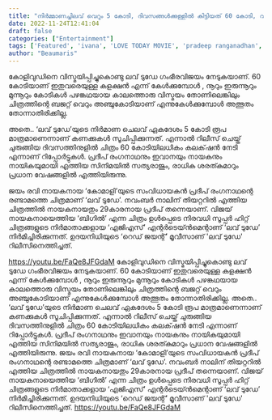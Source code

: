 ```yaml
---
title: "നിർമ്മാണച്ചിലവ് വെറും 5 കോടി, ദിവസങ്ങൾക്കുള്ളിൽ കിട്ടിയത് 60 കോടി, വിസ്മയമാകുന്നു 'ലവ് ടുഡേ'"
date: 2022-11-24T12:41:04
draft: false
categories: ["Entertainment"]
tags: ['Featured', 'ivana', 'LOVE TODAY MOVIE', 'pradeep ranganadhan', 'SATHYARAJ']
author: "Beaumaris"
---
```


കോളിവുഡിനെ വിസ്മയിപ്പിച്ചുകൊണ്ടു ലവ് ടുഡേ ഗംഭീരവിജയം നേടുകയാണ്. 60 കോടിയാണ് ഇതുവരെയുള്ള കളക്ഷൻ എന്ന് കേൾക്കുമ്പോൾ , നൂറും ഇരുന്നൂറും മുന്നൂറും കോടികൾ പഴങ്കഥയായ കാലത്തൊരു വിസ്മയം തോണിലെങ്കിലും ചിത്രത്തിന്റെ ബജറ്റ് വെറും അഞ്ചുകോടിയാണ് എന്നുകേൾക്കുമ്പോൾ അത്ഭുതം തോന്നാതിരിക്കില്ല.

അതെ.. ‘ലവ് ടുഡേ’യുടെ നിർമാണ ചെലവ് ഏകദേശം 5 കോടി രൂപ മാത്രമാണെന്നാണ് കണക്കുകൾ സൂചിപ്പിക്കുന്നത്. എന്നാൽ റിലീസ് ചെയ്ത് ചുരുങ്ങിയ ദിവസത്തിനുളിൽ ചിത്രം 60 കോടിയിലധികം കലക്‌ഷൻ നേടി എന്നാണ് റിപ്പോർട്ടുകൾ. പ്രദീപ് രംഗനാഥനും ഇവാനയും നായകനും നായികയുമായി എത്തിയ സിനിമയിൽ സത്യരാജും, രാധിക ശരത്കുമാറും പ്രധാന വേഷങ്ങളിൽ എത്തിയിരുന്നു.

ജയം രവി നായകനായ ‘കോമാളി’യുടെ സംവിധായകൻ പ്രദീപ് രംഗനാഥന്റെ രണ്ടാമത്തെ ചിത്രമാണ് ‘ലവ് ടുഡേ’. നവംബര്‍ നാലിന് തിയറ്ററിൽ എത്തിയ ചിത്രത്തിൽ നായകനായതും 29കാരനായ പ്രദീപ് തന്നെയാണ്. വിജയ് നായകനായെത്തിയ ‘ബിഗിൽ’ എന്ന ചിത്രം ഉൾപ്പെടെ നിരവധി സൂപ്പർ ഹിറ്റ് ചിത്രങ്ങളുടെ നിർമാതാക്കളായ ‘എജിഎസ്’ എന്റർടെയ്ൻമെന്റാണ് ‘ലവ് ടുഡേ’ നിർമിച്ചിരിക്കുന്നത്. ഉദയനിധിയുടെ ‘റെഡ് ജയന്റ്’ മൂവീസാണ് 'ലവ് ടുഡേ' റിലീസിനെത്തിച്ചത്.

https://youtu.be/FaQe8JFGdaM
കോളിവുഡിനെ വിസ്മയിപ്പിച്ചുകൊണ്ടു ലവ് ടുഡേ ഗംഭീരവിജയം നേടുകയാണ്. 60 കോടിയാണ് ഇതുവരെയുള്ള കളക്ഷൻ എന്ന് കേൾക്കുമ്പോൾ , നൂറും ഇരുന്നൂറും മുന്നൂറും കോടികൾ പഴങ്കഥയായ കാലത്തൊരു വിസ്മയം തോണിലെങ്കിലും ചിത്രത്തിന്റെ ബജറ്റ് വെറും അഞ്ചുകോടിയാണ് എന്നുകേൾക്കുമ്പോൾ അത്ഭുതം തോന്നാതിരിക്കില്ല. അതെ.. ‘ലവ് ടുഡേ’യുടെ നിർമാണ ചെലവ് ഏകദേശം 5 കോടി രൂപ മാത്രമാണെന്നാണ് കണക്കുകൾ സൂചിപ്പിക്കുന്നത്. എന്നാൽ റിലീസ് ചെയ്ത് ചുരുങ്ങിയ ദിവസത്തിനുളിൽ ചിത്രം 60 കോടിയിലധികം കലക്‌ഷൻ നേടി എന്നാണ് റിപ്പോർട്ടുകൾ. പ്രദീപ് രംഗനാഥനും ഇവാനയും നായകനും നായികയുമായി എത്തിയ സിനിമയിൽ സത്യരാജും, രാധിക ശരത്കുമാറും പ്രധാന വേഷങ്ങളിൽ എത്തിയിരുന്നു. ജയം രവി നായകനായ ‘കോമാളി’യുടെ സംവിധായകൻ പ്രദീപ് രംഗനാഥന്റെ രണ്ടാമത്തെ ചിത്രമാണ് ‘ലവ് ടുഡേ’. നവംബര്‍ നാലിന് തിയറ്ററിൽ എത്തിയ ചിത്രത്തിൽ നായകനായതും 29കാരനായ പ്രദീപ് തന്നെയാണ്. വിജയ് നായകനായെത്തിയ ‘ബിഗിൽ’ എന്ന ചിത്രം ഉൾപ്പെടെ നിരവധി സൂപ്പർ ഹിറ്റ് ചിത്രങ്ങളുടെ നിർമാതാക്കളായ ‘എജിഎസ്’ എന്റർടെയ്ൻമെന്റാണ് ‘ലവ് ടുഡേ’ നിർമിച്ചിരിക്കുന്നത്. ഉദയനിധിയുടെ ‘റെഡ് ജയന്റ്’ മൂവീസാണ് 'ലവ് ടുഡേ' റിലീസിനെത്തിച്ചത്. https://youtu.be/FaQe8JFGdaM
